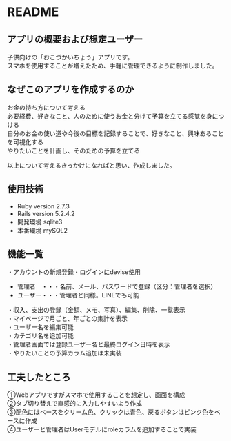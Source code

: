 # README

## アプリの概要および想定ユーザー
子供向けの「おこづかいちょう」アプリです。  
スマホを使用することが増えたため、手軽に管理できるように制作しました。  

## なぜこのアプリを作成するのか
お金の持ち方について考える  
必要経費、好きなこと、人のために使うお金と分けて予算を立てる感覚を身につける  
自分のお金の使い道や今後の目標を記録することで、好きなこと、興味あることを可視化する  
やりたいことを計画し、そのための予算を立てる  

以上について考えるきっかけになればと思い、作成しました。  


## 使用技術
* Ruby version  2.7.3
* Rails version 5.2.4.2
* 開発環境 sqlite3
* 本番環境 mySQL2

## 機能一覧
・アカウントの新規登録・ログインにdevise使用  
  - 管理者　・・・名前、メール、パスワードで登録（区分：管理者を選択）
  - ユーザー・・・管理者と同様。LINEでも可能  
  
・収入、支出の登録（金額、メモ、写真）、編集、削除、一覧表示  
・マイページで月ごと、年ごとの集計を表示  
・ユーザー名を編集可能  
・カテゴリ名を追加可能  
・管理者画面では登録ユーザー名と最終ログイン日時を表示  
・やりたいことの予算カラム追加は未実装  

## 工夫したところ
①Webアプリですがスマホで使用することを想定し、画面を構成  
②タブ切り替えで直感的に入力しやすいよう作成  
③配色にはベースをクリーム色、クリックは青色、戻るボタンはピンク色をベースに作成  
④ユーザーと管理者はUserモデルにroleカラムを追加することで実装  


